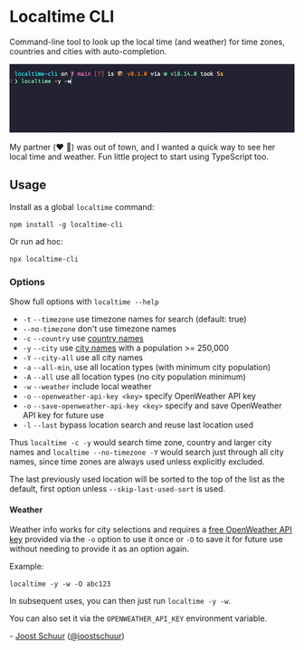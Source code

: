 # Localtime CLI

Command-line tool to look up the local time (and weather) for time zones, countries and cities with auto-completion.

<p align="center">
  <img src="https://github.com/jschuur/localtime-cli/blob/main/localtime.gif?raw=true" alt="Animated GIF of localtime shell CLI, showing the city of London being typed in and picked from a list, then local time and weather results appear.">
</p>

My partner (:heart: :frog:) was out of town, and I wanted a quick way to see her local time and weather. Fun little project to start using TypeScript too.

## Usage

Install as a global `localtime` command:

```
npm install -g localtime-cli
```

Or run ad hoc:

```
npx localtime-cli
```

### Options

Show full options with `localtime --help`

- `-t` `--timezone` use timezone names for search (default: true)
- `--no-timezone` don't use timezone names
- `-c` `--country` use [country names](https://github.com/manuelmhtr/countries-and-timezones)
- `-y` `--city` use [city names](https://github.com/kevinroberts/city-timezones) with a population >= 250,000
- `-Y` `--city-all` use all city names
- `-a` `--all-min`, use all location types (with minimum city population)
- `-A` `--all` use all location types (no city population minimum)
- `-w` `--weather` include local weather
- `-o` `--openweather-api-key <key>` specify OpenWeather API key
- `-o` `--save-openweather-api-key <key>` specify and save OpenWeather API key for future use
- `-l` `--last` bypass location search and reuse last location used

Thus `localtime -c -y` would search time zone, country and larger city names and `localtime --no-timezone -Y` would search just through all city names, since time zones are always used unless explicitly excluded.

The last previously used location will be sorted to the top of the list as the default, first option unless `--skip-last-used-sort` is used.

#### Weather

Weather info works for city selections and requires a [free OpenWeather API key](https://openweathermap.org/api) provided via the `-o` option to use it once or `-O` to save it for future use without needing to provide it as an option again.

Example:

```
localtime -y -w -O abc123
```

In subsequent uses, you can then just run `localtime -y -w`.

You can also set it via the `OPENWEATHER_API_KEY` environment variable.

\- [Joost Schuur](https://joostschuur.com) ([@joostschuur](https://twitter.com/joostschuur))

